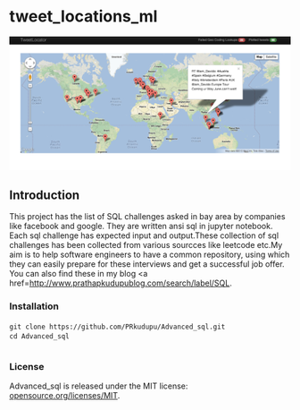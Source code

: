 # tweet_locations_ml

![alt text](tweet_locations.png)
## Introduction
This project has the list of SQL challenges asked in bay area by companies like facebook and google.
They are written ansi sql in jupyter notebook. Each sql challenge has expected input and output.These collection of sql challenges has been collected from various sourcces like leetcode etc.My aim is to help software engineers to have a common repository, using which they can easily prepare for these interviews and get a successful job offer. 
You can also find these in my blog <a href=http://www.prathapkudupublog.com/search/label/SQL</a>. 

### Installation
<table>
      <tr>
            <code>git clone https://github.com/PRkudupu/Advanced_sql.git                                                                  </code>
      </tr>
      <br>
      <tr>
          <code>cd Advanced_sql</code> 
      </tr>
</table>

### License 
Advanced_sql is released under the MIT license:
 <a href="https://opensource.org/licenses/MIT">opensource.org/licenses/MIT</a>.
